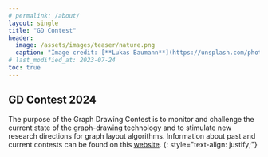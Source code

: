 ```yaml
---
# permalink: /about/
layout: single
title: "GD Contest"
header:
  image: /assets/images/teaser/nature.png
  caption: "Image credit: [**Lukas Baumann**](https://unsplash.com/photos/3HfojmWqSBc)"
# last_modified_at: 2023-07-24
toc: true
---
```


## GD Contest 2024

The purpose of the Graph Drawing Contest is to monitor and challenge the current state of the graph-drawing technology and to stimulate new research directions for graph layout algorithms. Information about past and current contests can be found on this [website](http://mozart.diei.unipg.it/gdcontest/).
{: style="text-align: justify;"}


<!-- ## Important Dates


| Events                      | Dates                                 |
|-----------------------------|---------------------------------------|
| Contest deadline	 	        | Tuesday, 6 September 2022             | 

## Contest Committee

* Philipp Kindermann (chair), Universität Trier, Germany
* Tamara Mchedlidze, Utrecht University, The Netherlands
* Wouter Meulemans, TU Eindhoven, The Netherlands
-->
